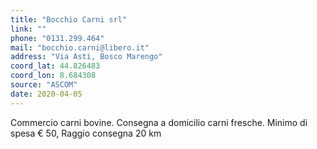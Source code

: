 ```yaml
---
title: "Bocchio Carni srl"
link: ""
phone: "0131.299.464"
mail: "bocchio.carni@libero.it"
address: "Via Asti, Bosco Marengo"
coord_lat: 44.826483
coord_lon: 8.684308 
source: "ASCOM"
date: 2020-04-05
---
```

Commercio carni bovine. Consegna a domicilio carni fresche. Minimo di spesa € 50, Raggio consegna 20 km
